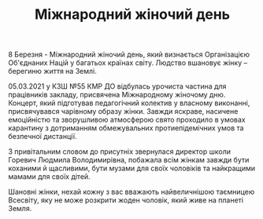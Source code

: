 ﻿---
title: Міжнародний жіночий день 
---

8 Березня - Міжнародний жіночий день, який визнається Організацією Об'єднаних Націй у багатьох країнах світу. Людство вшановує жінку – берегиню життя на Землі.

05.03.2021 у КЗШ №55 КМР ДО відбулась урочиста частина для працівників закладу, присвячена Міжнародному жіночому дню. Концерт, який підготував педагогічний колектив у власному виконанні, присвячувався чарівному образу жінки. Завжди яскраве, насичене емоційністю та зворушливою атмосферою свято проходило в умовах карантину з дотриманням обмежувальних протиепідемічних умов та безпечної дистанції.

З привітальним словом до присутніх звернулася директор школи Горевич Людмила Володимирівна, побажала всім жінкам завжди бути коханими й щасливими, бути музами для своїх чоловіків та найкращими мамами для своїх дітей.

Шановні жінки, нехай кожну з вас вважають найвеличнішою таємницею Всесвіту, яку не може розкрити жоден чоловік, який живе на планеті Земля.

<slideshow></slideshow>